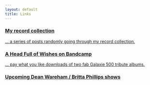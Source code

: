 ```yaml
---
layout: default
title: Links
---
```

<div class="list-group mt-2">
  <a href="https://www.fullofwishes.co.uk/category/my-record-collection/" class="list-group-item bg-primary text-white mb-2">
    <h3 class="list-group-item-heading">My record collection</h3>
    <p class="list-group-item-text">... a series of posts randomly going through my record collection.</p>
  </a>
</div>
<div class="list-group bg-primary text-white mb-2">
  <a href="https://aheadfullofwishes.bandcamp.com" class="list-group-item bg-primary text-white mb-2">
    <h3 class="list-group-item-heading">A Head Full of Wishes on Bandcamp</h3>
    <p class="list-group-item-text">... pay what you like downloads of two fab Galaxie 500 tribute albums.</p>
  </a>
</div>
<div class="list-group bg-primary text-white">
  <a href="https://www.fullofwishes.co.uk/database/dean-and-britta/shows/" class="list-group-item bg-primary text-white mb-2">
    <h3 class="list-group-item-heading">Upcoming Dean Wareham / Britta Phillips shows</h3>
  </a>
</div>

